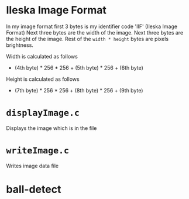 # Ileska Image Format

In my image format first 3 bytes is my identifier code 'IIF' (Ileska Image Format)
Next three bytes are the width of the image. 
Next three bytes are the height of the image. 
Rest of the `width * height` bytes are pixels brightness.

Width is calculated as follows
* (4th byte) * 256 * 256 + (5th byte) * 256 + (6th byte)

Height is calculated as follows
* (7th byte) * 256 * 256 + (8th byte) * 256 + (9th byte)

# `displayImage.c`

Displays the image which is in the file

# `writeImage.c`

Writes image data file
# ball-detect
